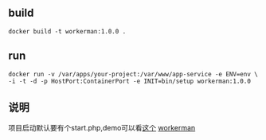 
## build
`docker build -t workerman:1.0.0 .`
## run
`docker run -v /var/apps/your-project:/var/www/app-service -e ENV=env \
-i -t -d -p HostPort:ContainerPort -e INIT=bin/setup workerman:1.0.0`

## 说明
项目启动默认要有个start.php,demo可以看[这个](https://github.com/zhanghuangang/docker/tree/master/Workerman/start.php)
[workerman](https://github.com/walkor/workerman/)